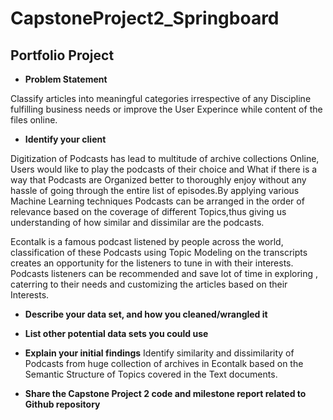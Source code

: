 # CapstoneProject2_Springboard
## Portfolio Project 
* **Problem Statement**

Classify articles into meaningful categories irrespective of any Discipline fulfilling business needs or improve the User Experince    while content of the files online.

* **Identify your client**

Digitization of Podcasts has lead to multitude of archive collections Online, Users would like to play the podcasts of their choice and What if there is a way that Podcasts are Organized better to thoroughly enjoy without any hassle of going through the entire list of episodes.By applying various Machine Learning techniques Podcasts can be arranged in the order of relevance based on the coverage of different Topics,thus giving us understanding of how similar and dissimilar are the podcasts.

Econtalk is a famous podcast listened by people across the world, classification of these Podcasts using Topic Modeling on the transcripts creates an opportunity for the listeners to tune in with their interests. Podcasts listeners can be recommended and save lot of time in exploring , caterring to their needs and customizing the articles based on their Interests.

* **Describe your data set, and how you cleaned/wrangled it**


* **List other potential data sets you could use**

* **Explain your initial findings**
Identify similarity and dissimilarity of Podcasts from huge collection of archives in Econtalk based on the Semantic Structure of Topics covered in the Text documents.

* **Share the Capstone Project 2 code and milestone report related to Github repository**
